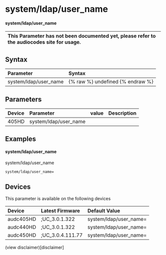 ﻿---
description: system/ldap/user_name
search: false
---

# system/ldap/user_name

#### system/ldap/user_name


| This Parameter has not been documented yet, please refer to the audiocodes site for usage.  |
| :--- |

## Syntax
| Parameter | Syntax |
| :--- | :--- |
|system/ldap/user_name | {% raw %} undefined {% endraw %} |

## Parameters
|Device|Parameter|value|Description|
|:---|:---|:---|:---|
| 405HD | system/ldap/user_name |  |  |

## Examples
#### system/ldap/user_name

system/ldap/user_name

```
system/ldap/user_name=
```

## Devices
This parameter is available on the following devices

| Device | Latest Firmware | Default Value |
|:---|:---|:---|
| audc405HD | ;UC_3.0.1.322 | system/ldap/user_name= 
| audc440HD | ;UC_3.0.1.322 | system/ldap/user_name= 
| audc450HD | ;UC_3.0.4.111.77 | system/ldap/user_name= 

(view disclaimer)[disclaimer]
